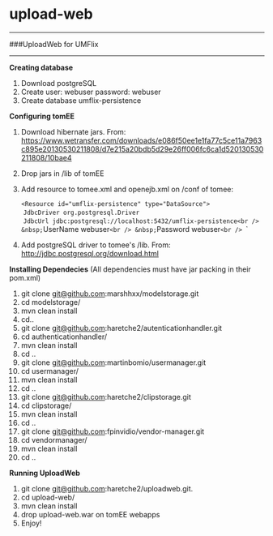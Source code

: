 upload-web
=============

---
###UploadWeb for UMFlix

---
**Creating database**

1. Download postgreSQL
2. Create user: webuser password: webuser
3. Create database umflix-persistence

**Configuring tomEE**

1. Download hibernate jars.
From:  https://www.wetransfer.com/downloads/e086f50ee1e1fa77c5ce11a7963c895e20130530211808/d7e215a20bdb5d29e26ff006fc6ca1d520130530211808/10bae4
2. Drop jars in /lib of tomEE 
3. Add resource to tomee.xml and openejb.xml on /conf of tomee:

	`<Resource id="umflix-persistence" type="DataSource">`<br />
		&nbsp;`JdbcDriver org.postgresql.Driver`<br />
		&nbsp;`JdbcUrl jdbc:postgresql://localhost:5432/umflix-persistence<br />
		&nbsp;`UserName webuser`<br />
		&nbsp;`Password webuser`<br />
	`</Resource>`
	
4. Add postgreSQL driver to tomee's /lib. 
 From: http://jdbc.postgresql.org/download.html
 
**Installing Dependecies** 
(All dependencies must have jar packing in their pom.xml)

1. git clone git@github.com:marshhxx/modelstorage.git
2. cd modelstorage/
3. mvn clean install
4. cd..
5. git clone git@github.com:haretche2/autenticationhandler.git
6. cd authenticationhandler/
7. mvn clean install
8. cd .. 
9. git clone git@github.com:martinbomio/usermanager.git
10. cd usermanager/
11. mvn clean install
12. cd ..
13. git clone git@github.com:haretche2/clipstorage.git
14. cd clipstorage/
15. mvn clean install
16. cd ..
17. git clone git@github.com:fpinvidio/vendor-manager.git
18. cd vendormanager/
19. mvn clean install
20. cd ..

**Running UploadWeb** 

1. git clone git@github.com:haretche2/uploadweb.git.
2. cd upload-web/
3. mvn clean install
4. drop upload-web.war on tomEE webapps
5. Enjoy!
